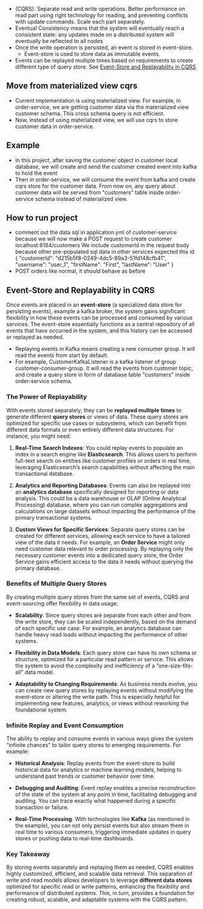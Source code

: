 - (CQRS): Separate read and write operations. Better performance on read part using right technology for reading, and preventing conflicts with update commands. Scale each part separately.
- Eventual Consistency means that the system will eventually reach a consistent state: any updates made on a distributed system will eventually be reflected to all nodes
- Once the write operation is persisted, an event is stored in event-store.
  - Event-store is used to store data as immutable events.
- Events can be replayed multiple times based on requirements to create different type of query store. See [Event-Store and Replayability in CQRS](#benefits-of-multiple-query-stores)

## Move from materialized view cqrs
- Current implementation is using materialized view. For example, in order-service, we are getting customer data via the materialized view customer schema. This cross schema query is not efficient.
- Now, instead of using materialized view, we will use cqrs to store customer data in order-service.

## Example
- In this project, after saving the customer object in customer local database, we will create and send the customer created event into kafka to hold the event
- Then in order-service, we will consume the event from kafka and create cqrs store for the customer data. From now on, any query about customer data will be served from "customers" table inside order-service schema instead of materialized view.

## How to run project
- comment out the data sql in application.yml of customer-service because we will now make a POST request to create customer localhost:8184/customers
We include customerId in the request body because other pre-populated sql data in other services expected this id
{
  "customerId": "d215b5f8-0249-4dc5-89a3-51fd148cfb41",
  "username": "user_1",
  "firstName": "First",
  "lastName": "User"
}
- POST orders like normal, it should behave as before


## Event-Store and Replayability in CQRS

Once events are placed in an **event-store** (a specialized data store for persisting events), example a kafka broker, the system gains significant flexibility in how these events can be processed and consumed by various services. The event-store essentially functions as a central repository of all events that have occurred in the system, and this history can be accessed or replayed as needed. 
- Replaying events in Kafka means creating a new consumer group. It will read the events from start by default.
- For example, CustomerKafkaListener is a kafka listener of group customer-consumer-group. It will read the events from customer topic, and create a query store in form of database table "customers" inside order-service schema.

### The Power of Replayability

With events stored separately, they can be **replayed multiple times** to generate different **query stores** or views of data. These query stores are optimized for specific use cases or subsystems, which can benefit from different data formats or even entirely different data structures. For instance, you might need:

1. **Real-Time Search Indexes**: You could replay events to populate an index in a search engine like **Elasticsearch**. This allows users to perform full-text search on entities like customer profiles or orders in real time, leveraging Elasticsearch’s search capabilities without affecting the main transactional database.

2. **Analytics and Reporting Databases**: Events can also be replayed into an **analytics database** specifically designed for reporting or data analysis. This could be a data warehouse or OLAP (Online Analytical Processing) database, where you can run complex aggregations and calculations on large datasets without impacting the performance of the primary transactional systems.

3. **Custom Views for Specific Services**: Separate query stores can be created for different services, allowing each service to have a tailored view of the data it needs. For example, an **Order Service** might only need customer data relevant to order processing. By replaying only the necessary customer events into a dedicated query store, the Order Service gains efficient access to the data it needs without querying the primary database.

### Benefits of Multiple Query Stores

By creating multiple query stores from the same set of events, CQRS and event-sourcing offer flexibility in data usage:

- **Scalability**: Since query stores are separate from each other and from the write store, they can be scaled independently, based on the demand of each specific use case. For example, an analytics database can handle heavy read loads without impacting the performance of other systems.

- **Flexibility in Data Models**: Each query store can have its own schema or structure, optimized for a particular read pattern or service. This allows the system to avoid the complexity and inefficiency of a “one-size-fits-all” data model.

- **Adaptability to Changing Requirements**: As business needs evolve, you can create new query stores by replaying events without modifying the event-store or altering the write path. This is especially helpful for implementing new features, analytics, or views without reworking the foundational system.

### Infinite Replay and Event Consumption

The ability to replay and consume events in various ways gives the system “infinite chances” to tailor query stores to emerging requirements. For example:

- **Historical Analysis**: Replay events from the event-store to build historical data for analytics or machine learning models, helping to understand past trends or customer behavior over time.

- **Debugging and Auditing**: Event replay enables a precise reconstruction of the state of the system at any point in time, facilitating debugging and auditing. You can trace exactly what happened during a specific transaction or failure.

- **Real-Time Processing**: With technologies like **Kafka** (as mentioned in the example), you can not only persist events but also stream them in real time to various consumers, triggering immediate updates in query stores or pushing data to real-time dashboards.

### Key Takeaway

By storing events separately and replaying them as needed, CQRS enables highly customized, efficient, and scalable data retrieval. This separation of write and read models allows developers to leverage **different data stores** optimized for specific read or write patterns, enhancing the flexibility and performance of distributed systems. This, in turn, provides a foundation for creating robust, scalable, and adaptable systems with the CQRS pattern.